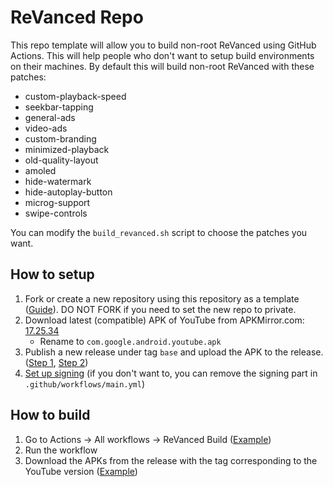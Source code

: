 # ReVanced Repo
This repo template will allow you to build non-root ReVanced using GitHub Actions. This will help people who don't want to setup build environments on their machines.
By default this will build non-root ReVanced with these patches:

- custom-playback-speed
- seekbar-tapping
- general-ads
- video-ads
- custom-branding
- minimized-playback
- old-quality-layout
- amoled
- hide-watermark
- hide-autoplay-button
- microg-support
- swipe-controls

You can modify the `build_revanced.sh` script to choose the patches you want.

## How to setup
1. Fork or create a new repository using this repository as a template ([Guide](https://docs.github.com/en/repositories/creating-and-managing-repositories/creating-a-repository-from-a-template)). DO NOT FORK if you need to set the new repo to private.
2. Download latest (compatible) APK of YouTube from APKMirror.com: [17.25.34](https://www.apkmirror.com/apk/google-inc/youtube/youtube-17-25-34-release/)
     - Rename to `com.google.android.youtube.apk`
3. Publish a new release under tag `base` and upload the APK to the release. ([Step 1](images/release_1.png), [Step 2](images/release_2.png))
4. [Set up signing](signing.md) (if you don't want to, you can remove the signing part in `.github/workflows/main.yml`)

## How to build
1. Go to Actions -> All workflows -> ReVanced Build ([Example](images/workflow_run.png))
2. Run the workflow
3. Download the APKs from the release with the tag corresponding to the YouTube version ([Example](images/build_release.png))
